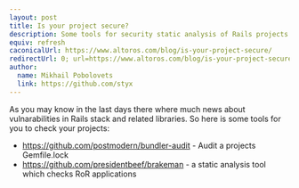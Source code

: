 ```yaml
---
layout: post
title: Is your project secure?
description: Some tools for security static analysis of Rails projects
equiv: refresh
caconicalUrl: https://www.altoros.com/blog/is-your-project-secure/
redirectUrl: 0; url=https://www.altoros.com/blog/is-your-project-secure/
author:
  name: Mikhail Pobolovets
  link: https://github.com/styx
---
```


As you may know in the last days there where much news about
vulnarabilities in Rails stack and related libraries. So here
is some tools for you to check your projects:

* https://github.com/postmodern/bundler-audit - Audit a projects Gemfile.lock
* https://github.com/presidentbeef/brakeman - a static analysis tool which checks RoR applications


